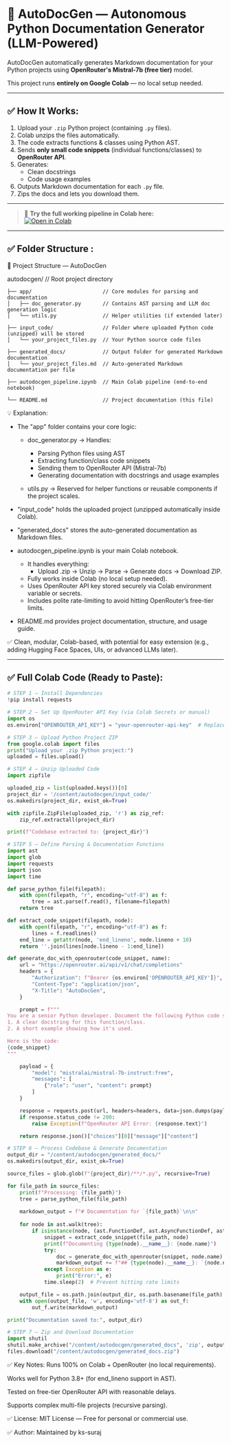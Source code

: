 # 🚀 AutoDocGen — Autonomous Python Documentation Generator (LLM-Powered)

AutoDocGen automatically generates Markdown documentation for your Python projects using **OpenRouter's Mistral-7b (free tier)** model.

This project runs **entirely on Google Colab** — no local setup needed.

---

## ✅ How It Works:
1. Upload your `.zip` Python project (containing `.py` files).
2. Colab unzips the files automatically.
3. The code extracts functions & classes using Python AST.
4. Sends **only small code snippets** (individual functions/classes) to **OpenRouter API**.
5. Generates:
   - Clean docstrings  
   - Code usage examples  
6. Outputs Markdown documentation for each `.py` file.
7. Zips the docs and lets you download them.

---


> 🚀 **Try the full working pipeline in Colab here:**  
[![Open in Colab](https://colab.research.google.com/assets/colab-badge.svg)](https://colab.research.google.com/drive/15KnqH8i3X9NoedY_4AvaMVR3G2uCWpYp?authuser=0#scrollTo=uMWFehgMHFMo)

---

## ✅ Folder Structure :

  📂 Project Structure — AutoDocGen

  autodocgen/                      // Root project directory
  
    ├── app/                       // Core modules for parsing and documentation
    │   ├── doc_generator.py       // Contains AST parsing and LLM doc generation logic
    │   └── utils.py               // Helper utilities (if extended later)
    
    ├── input_code/                // Folder where uploaded Python code (unzipped) will be stored
    │   └── your_project_files.py  // Your Python source code files
    
    ├── generated_docs/            // Output folder for generated Markdown documentation
    │   └── your_project_files.md  // Auto-generated Markdown documentation per file
    
    ├── autodocgen_pipeline.ipynb  // Main Colab pipeline (end-to-end notebook)
    
    └── README.md                  // Project documentation (this file)


  💡 Explanation:
  - The "app" folder contains your core logic:
    * doc_generator.py → Handles:
        - Parsing Python files using AST
        - Extracting function/class code snippets
        - Sending them to OpenRouter API (Mistral-7b)
        - Generating documentation with docstrings and usage examples
    
    * utils.py → Reserved for helper functions or reusable components if the project scales.

  - "input_code" holds the uploaded project (unzipped automatically inside Colab).

  - "generated_docs" stores the auto-generated documentation as Markdown files.

  - autodocgen_pipeline.ipynb is your main Colab notebook.
    * It handles everything:
        - Upload .zip → Unzip → Parse → Generate docs → Download ZIP.
    * Fully works inside Colab (no local setup needed).
    * Uses OpenRouter API key stored securely via Colab environment variable or secrets.
    * Includes polite rate-limiting to avoid hitting OpenRouter’s free-tier limits.

  - README.md provides project documentation, structure, and usage guide.

  ✅ Clean, modular, Colab-based, with potential for easy extension (e.g., adding Hugging Face Spaces, UIs, or advanced LLMs later).



---

## ✅ **Full Colab Code (Ready to Paste):**

```python
# STEP 1 — Install Dependencies
!pip install requests

# STEP 2 — Set Up OpenRouter API Key (via Colab Secrets or manual)
import os
os.environ["OPENROUTER_API_KEY"] = "your-openrouter-api-key"  # Replace with your actual key

# STEP 3 — Upload Python Project ZIP
from google.colab import files
print("Upload your .zip Python project:")
uploaded = files.upload()

# STEP 4 — Unzip Uploaded Code
import zipfile

uploaded_zip = list(uploaded.keys())[0]
project_dir = '/content/autodocgen/input_code/'
os.makedirs(project_dir, exist_ok=True)

with zipfile.ZipFile(uploaded_zip, 'r') as zip_ref:
    zip_ref.extractall(project_dir)

print(f"Codebase extracted to: {project_dir}")

# STEP 5 — Define Parsing & Documentation Functions
import ast
import glob
import requests
import json
import time

def parse_python_file(filepath):
    with open(filepath, "r", encoding="utf-8") as f:
        tree = ast.parse(f.read(), filename=filepath)
    return tree

def extract_code_snippet(filepath, node):
    with open(filepath, "r", encoding="utf-8") as f:
        lines = f.readlines()
    end_line = getattr(node, 'end_lineno', node.lineno + 10)
    return ''.join(lines[node.lineno - 1:end_line])

def generate_doc_with_openrouter(code_snippet, name):
    url = "https://openrouter.ai/api/v1/chat/completions"
    headers = {
        "Authorization": f"Bearer {os.environ['OPENROUTER_API_KEY']}",
        "Content-Type": "application/json",
        "X-Title": "AutoDocGen",
    }

    prompt = f"""
You are a senior Python developer. Document the following Python code snippet named '{name}'. Provide:
1. A clear docstring for this function/class.
2. A short example showing how it's used.

Here is the code:
{code_snippet}
"""

    payload = {
        "model": "mistralai/mistral-7b-instruct:free",
        "messages": [
            {"role": "user", "content": prompt}
        ]
    }

    response = requests.post(url, headers=headers, data=json.dumps(payload))
    if response.status_code != 200:
        raise Exception(f"OpenRouter API Error: {response.text}")

    return response.json()["choices"][0]["message"]["content"]

# STEP 6 — Process Codebase & Generate Documentation
output_dir = "/content/autodocgen/generated_docs/"
os.makedirs(output_dir, exist_ok=True)

source_files = glob.glob(f"{project_dir}/**/*.py", recursive=True)

for file_path in source_files:
    print(f"Processing: {file_path}")
    tree = parse_python_file(file_path)
    
    markdown_output = f"# Documentation for `{file_path}`\n\n"
    
    for node in ast.walk(tree):
        if isinstance(node, (ast.FunctionDef, ast.AsyncFunctionDef, ast.ClassDef)):
            snippet = extract_code_snippet(file_path, node)
            print(f"Documenting {type(node).__name__}: {node.name}")
            try:
                doc = generate_doc_with_openrouter(snippet, node.name)
                markdown_output += f"## {type(node).__name__}: `{node.name}`\n\n{doc}\n\n"
            except Exception as e:
                print("Error:", e)
            time.sleep(2)  # Prevent hitting rate limits

    output_file = os.path.join(output_dir, os.path.basename(file_path).replace(".py", ".md"))
    with open(output_file, 'w', encoding='utf-8') as out_f:
        out_f.write(markdown_output)

print("Documentation saved to:", output_dir)

# STEP 7 — Zip and Download Documentation
import shutil
shutil.make_archive("/content/autodocgen/generated_docs", 'zip', output_dir)
files.download("/content/autodocgen/generated_docs.zip")
```

✅ Key Notes:
Runs 100% on Colab + OpenRouter (no local requirements).

Works well for Python 3.8+ (for end_lineno support in AST).

Tested on free-tier OpenRouter API with reasonable delays.

Supports complex multi-file projects (recursive parsing).

✅ License:
MIT License — Free for personal or commercial use.

✅ Author:
Maintained by ks-suraj
